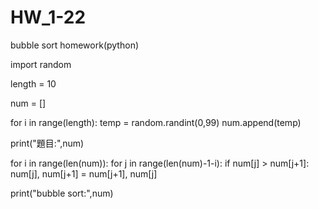 # HW_1-22

bubble sort homework(python)

import random

length = 10

num = []

for i in range(length):
  temp = random.randint(0,99)
  num.append(temp)

print("題目:",num)

for i in range(len(num)):
  for j in range(len(num)-1-i):
    if num[j] > num[j+1]:
      num[j], num[j+1] = num[j+1], num[j]


print("bubble sort:",num)
